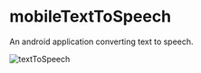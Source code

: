 # mobileTextToSpeech

An android application converting text to speech.

![textToSpeech](https://user-images.githubusercontent.com/43040456/165465037-37f775d9-1d0a-4ec2-98f5-0fa3879d8710.jpeg)
